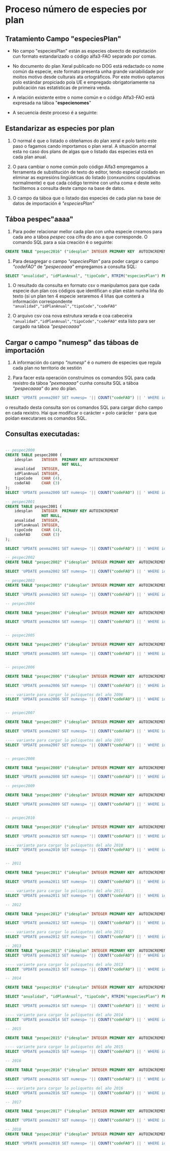 # Proceso número de especies por plan

## Tratamiento Campo "especiesPlan"

* No campo "especiesPlan" están as especies obxecto de explotación cun formato estandarizado o código alfa3-FAO separado por comas.

* No documento do plan Xeral publicado no DOG está redactado co nome común da especie, este formato presenta unha grande variabilidade por moitos motivo desde culturais ata ortográficos. Por este motivo optamos polo estándar propiciado pola UE e empregado obrigatoriamente na publicación nas estatísticas de primeira venda.

* A relación existente entre o nome común e o código Alfa3-FAO está expresada na táboa "__especienomes__"   

* A secuencia deste proceso é a seguinte:

## Estandarizar as especies por plan

1. O normal é que o listado o obteñamos do plan xeral e polo tanto este paso o fagamos cando importamos o plan xeral. A situación anormal esta no caso dos plans de algas que o listado das especies está en cada plan anual.

1. O para cambiar o nome común polo código Alfa3 empregamos a ferramenta de substitución de texto do editor, tendo especial coidado en eliminar as expresións lingüísticas do listado (conxuncións copulativas normalmente) e que cada código termine con unha coma e deste xeito facilitemos a consulta deste campo na base de datos.

1. O campo da táboa que o listado das especies de cada plan na base de datos de importación é _"especiesPlan"_

## Táboa pespec"aaaa"

1. Para poder relacionar mellor cada plan con unha especie creamos para cada ano a táboa _pespec_ coa cifra do ano a que corresponde. O comando SQL para a súa creación é o seguinte:  
```sql
CREATE TABLE "pespec2016" ("idesplan" INTEGER PRIMARY KEY  AUTOINCREMENT  NOT NULL , "anualidad" INTEGER, "idPlanAnual" INTEGER, "tipoCode" CHAR(4), "codeFAO" CHAR(3));
```

1. Para desagregar o campo _"especiesPlan"_ para poder cargar o campo _"codeFAO"_ de _"pespecaaaa"_ empregamos a consulta SQL:  
```sql
SELECT "anualidad", "idPlanAnual", "tipoCode", RTRIM("especiesPlan") FROM "pexma2013" ORDER BY "idPlanAnual" ASC;
```

1. O resultado da consulta en formato csv o manipulamos para que cada especie dun plan cos códigos que identifican o plan están nunha liña do texto (si un plan ten 4 especie xeraremos 4 liñas que conterá a información correspondente `"anualidad","idPlanAnual","tipoCode","codeFAO"`

1. O arquivo csv coa nova estrutura xerada e coa cabeceira `"anualidad","idPlanAnual","tipoCode","codeFAO"` esta listo para ser cargado na táboa _"pespecaaaa"_ 

## Cargar o campo "numesp" das táboas de importación

1. A información do campo _"numesp"_ é o numero de especies que regula cada plan no territorio de xestión

1. Para facer esta operación construímos os comandos SQL para cada rexistro da táboa _"pexmaaaaa"_ cunha consulta SQL a táboa _"pespecaaaa"_ do ano do plan.  
```sql
SELECT 'UPDATE pexma2007 SET numesp= '|| COUNT("codeFAO") || ' WHERE idPlanAnual = +' || "idPlanAnual" ||'+ AND numesp ISNULL' AS orden FROM "pespec2007" GROUP BY "idPlanAnual";
```  
o resultado desta consulta son os comandos SQL para cargar dicho campo en cada rexistro. Hai que modificar o carácter `+` polo carácter `'` para que poidan executarxes os comandos SQL.

## Consultas executadas:

```sql

-- pespec2000
CREATE TABLE pespec2000 (
    idesplan    INTEGER  PRIMARY KEY AUTOINCREMENT
                         NOT NULL,
    anualidad   INTEGER,
    idPlanAnual INTEGER,
    tipoCode    CHAR (4),
    codeFAO     CHAR (3) 
);
SELECT 'UPDATE pexma2000 SET numesp= '|| COUNT("codeFAO") || ' WHERE idPlanAnual = +' || "idPlanAnual" ||'+ AND numesp ISNULL;' AS orden FROM "pespec2000" GROUP BY "idPlanAnual";

-- pespec2001
CREATE TABLE pespec2001 (
    idesplan    INTEGER  PRIMARY KEY AUTOINCREMENT
                NOT NULL,
    anualidad   INTEGER,
    idPlanAnual INTEGER,
    tipoCode    CHAR (4),
    codeFAO     CHAR (3) 
);

SELECT 'UPDATE pexma2001 SET numesp= '|| COUNT("codeFAO") || ' WHERE idPlanAnual = +' || "idPlanAnual" ||'+ AND numesp ISNULL;' AS orden FROM "pespec2001" GROUP BY "idPlanAnual";

-- pespec2002
CREATE TABLE "pespec2002" ("idesplan" INTEGER PRIMARY KEY  AUTOINCREMENT  NOT NULL , "anualidad" INTEGER, "idPlanAnual" INTEGER, "tipoCode" CHAR(4), "codeFAO" CHAR(3));

SELECT 'UPDATE pexma2002 SET numesp= '|| COUNT("codeFAO") || ' WHERE idPlanAnual = +' || "idPlanAnual" ||'+ AND numesp ISNULL' AS orden FROM "pespec2002" GROUP BY "idPlanAnual";

-- pespec2003
CREATE TABLE "pespec2003" ("idesplan" INTEGER PRIMARY KEY  AUTOINCREMENT  NOT NULL , "anualidad" INTEGER, "idPlanAnual" INTEGER, "tipoCode" CHAR(4), "codeFAO" CHAR(3));

SELECT 'UPDATE pexma2003 SET numesp= '|| COUNT("codeFAO") || ' WHERE idPlanAnual = +' || "idPlanAnual" ||'+ AND numesp ISNULL' AS orden FROM "pespec2003" GROUP BY "idPlanAnual";

-- pespec2004

CREATE TABLE "pespec2004" ("idesplan" INTEGER PRIMARY KEY  AUTOINCREMENT  NOT NULL , "anualidad" INTEGER, "idPlanAnual" INTEGER, "tipoCode" CHAR(4), "codeFAO" CHAR(3));

SELECT 'UPDATE pexma2004 SET numesp= '|| COUNT("codeFAO") || ' WHERE idPlanAnual = +' || "idPlanAnual" ||'+ AND numesp ISNULL' AS orden FROM "pespec2004" GROUP BY "idPlanAnual";


-- pespec2005

CREATE TABLE "pespec2005" ("idesplan" INTEGER PRIMARY KEY  AUTOINCREMENT  NOT NULL , "anualidad" INTEGER, "idPlanAnual" INTEGER, "tipoCode" CHAR(4), "codeFAO" CHAR(3));

SELECT 'UPDATE pexma2005 SET numesp= '|| COUNT("codeFAO") || ' WHERE idPlanAnual = +' || "idPlanAnual" ||'+ AND numesp ISNULL' AS orden FROM "pespec2005" GROUP BY "idPlanAnual";


-- pespec2006

CREATE TABLE "pespec2006" ("idesplan" INTEGER PRIMARY KEY  AUTOINCREMENT  NOT NULL , "anualidad" INTEGER, "idPlanAnual" INTEGER, "tipoCode" CHAR(4), "codeFAO" CHAR(3));

SELECT 'UPDATE pexma2006 SET numesp= '|| COUNT("codeFAO") || ' WHERE idPlanAnual = +' || "idPlanAnual" ||'+ AND numesp ISNULL' AS orden FROM "pespec2006" GROUP BY "idPlanAnual";

---- variante para cargar lo poliquetos del año 2006
SELECT 'UPDATE pexma2006 SET numesp= '|| COUNT("codeFAO") || ' WHERE idPlanAnual = +' || "idPlanAnual" ||'+ AND numesp ISNULL;' AS orden FROM "pespec2006" WHERE "tipoCode" LIKE 'K%' GROUP BY "idPlanAnual";


-- pespec2007

CREATE TABLE "pespec2007" ("idesplan" INTEGER PRIMARY KEY  AUTOINCREMENT  NOT NULL , "anualidad" INTEGER, "idPlanAnual" INTEGER, "tipoCode" CHAR(4), "codeFAO" CHAR(3));

SELECT 'UPDATE pexma2007 SET numesp= '|| COUNT("codeFAO") || ' WHERE idPlanAnual = +' || "idPlanAnual" ||'+ AND numesp ISNULL' AS orden FROM "pespec2007" GROUP BY "idPlanAnual";

---- variante para cargar lo poliquetos del año 2007
SELECT 'UPDATE pexma2007 SET numesp= '|| COUNT("codeFAO") || ' WHERE idPlanAnual = +' || "idPlanAnual" ||'+ AND numesp ISNULL;' AS orden FROM "pespec2007" WHERE "tipoCode" LIKE 'K%' GROUP BY "idPlanAnual";


-- pespec2008

CREATE TABLE "pespec2008" ("idesplan" INTEGER PRIMARY KEY  AUTOINCREMENT  NOT NULL , "anualidad" INTEGER, "idPlanAnual" INTEGER, "tipoCode" CHAR(4), "codeFAO" CHAR(3));

SELECT 'UPDATE pexma2008 SET numesp= '|| COUNT("codeFAO") || ' WHERE idPlanAnual = +' || "idPlanAnual" ||'+ AND numesp ISNULL' AS orden FROM "pespec2008" GROUP BY "idPlanAnual";

-- pespec2009

CREATE TABLE "pespec2009" ("idesplan" INTEGER PRIMARY KEY  AUTOINCREMENT  NOT NULL , "anualidad" INTEGER, "idPlanAnual" INTEGER, "tipoCode" CHAR(4), "codeFAO" CHAR(3));

SELECT 'UPDATE pexma2009 SET numesp= '|| COUNT("codeFAO") || ' WHERE idPlanAnual = +' || "idPlanAnual" ||'+ AND numesp ISNULL' AS orden FROM "pespec2009" GROUP BY "idPlanAnual";


-- pespec2010

CREATE TABLE "pespec2010" ("idesplan" INTEGER PRIMARY KEY  AUTOINCREMENT  NOT NULL , "anualidad" INTEGER, "idPlanAnual" INTEGER, "tipoCode" CHAR(4), "codeFAO" CHAR(3));

SELECT 'UPDATE pexma2010 SET numesp= '|| COUNT("codeFAO") || ' WHERE idPlanAnual = +' || "idPlanAnual" ||'+ AND numesp ISNULL' AS orden FROM "pespec2010" GROUP BY "idPlanAnual";

---- variante para cargar lo poliquetos del año 2010
SELECT 'UPDATE pexma2010 SET numesp= '|| COUNT("codeFAO") || ' WHERE idPlanAnual = +' || "idPlanAnual" ||'+ AND numesp ISNULL;' AS orden FROM "pespec2010" WHERE "tipoCode" LIKE 'K%' GROUP BY "idPlanAnual";


-- 2011

CREATE TABLE "pespec2011" ("idesplan" INTEGER PRIMARY KEY  AUTOINCREMENT  NOT NULL , "anualidad" INTEGER, "idPlanAnual" INTEGER, "tipoCode" CHAR(4), "codeFAO" CHAR(3));

SELECT 'UPDATE pexma2011 SET numesp= '|| COUNT("codeFAO") || ' WHERE idPlanAnual = +' || "idPlanAnual" ||'+ AND numesp ISNULL' AS orden FROM "pespec2011" GROUP BY "idPlanAnual";

---- variante para cargar lo poliquetos del año 2011
SELECT 'UPDATE pexma2011 SET numesp= '|| COUNT("codeFAO") || ' WHERE idPlanAnual = +' || "idPlanAnual" ||'+ AND numesp ISNULL;' AS orden FROM "pespec2011" WHERE "tipoCode" LIKE 'K%' GROUP BY "idPlanAnual";

-- 2012

CREATE TABLE "pespec2012" ("idesplan" INTEGER PRIMARY KEY  AUTOINCREMENT  NOT NULL , "anualidad" INTEGER, "idPlanAnual" INTEGER, "tipoCode" CHAR(4), "codeFAO" CHAR(3));

SELECT 'UPDATE pexma2012 SET numesp= '|| COUNT("codeFAO") || ' WHERE idPlanAnual = +' || "idPlanAnual" ||'+ AND numesp ISNULL' AS orden FROM "pespec2012" GROUP BY "idPlanAnual";

---- variante para cargar lo poliquetos del año 2012
SELECT 'UPDATE pexma2012 SET numesp= '|| COUNT("codeFAO") || ' WHERE idPlanAnual = +' || "idPlanAnual" ||'+ AND numesp ISNULL;' AS orden FROM "pespec2012" WHERE "tipoCode" LIKE 'K%' GROUP BY "idPlanAnual";

-- 2013
CREATE TABLE "pespec2013" ("idesplan" INTEGER PRIMARY KEY  AUTOINCREMENT  NOT NULL , "anualidad" INTEGER, "idPlanAnual" INTEGER, "tipoCode" CHAR(4), "codeFAO" CHAR(3));
SELECT 'UPDATE pexma2013 SET numesp= '|| COUNT("codeFAO") || ' WHERE idPlanAnual = +' || "idPlanAnual" ||'+ AND numesp ISNULL' AS orden FROM "pespec2013" GROUP BY "idPlanAnual";

---- variante para cargar lo poliquetos del año 2013
SELECT 'UPDATE pexma2013 SET numesp= '|| COUNT("codeFAO") || ' WHERE idPlanAnual = +' || "idPlanAnual" ||'+ AND numesp ISNULL' AS orden FROM "pespec2013" WHERE "tipoCode" LIKE 'K%' GROUP BY "idPlanAnual";

-- 2014

CREATE TABLE "pespec2014" ("idesplan" INTEGER PRIMARY KEY  AUTOINCREMENT  NOT NULL , "anualidad" INTEGER, "idPlanAnual" INTEGER, "tipoCode" CHAR(4), "codeFAO" CHAR(3));

SELECT "anualidad", "idPlanAnual", "tipoCode", RTRIM("especiesPlan") FROM "pexma2014" ORDER BY "idPlanAnual" ASC;

SELECT 'UPDATE pexma2014 SET numesp= '|| COUNT("codeFAO") || ' WHERE idPlanAnual = +' || "idPlanAnual" ||'+ AND numesp ISNULL' AS orden FROM "pespec2014" GROUP BY "idPlanAnual";

---- variante para cargar lo poliquetos del año 2014
SELECT 'UPDATE pexma2014 SET numesp= '|| COUNT("codeFAO") || ' WHERE idPlanAnual = +' || "idPlanAnual" ||'+ AND numesp ISNULL' AS orden FROM "pespec2014" WHERE "tipoCode" LIKE 'K%' GROUP BY "idPlanAnual";

-- 2015

CREATE TABLE "pespec2015" ("idesplan" INTEGER PRIMARY KEY  AUTOINCREMENT  NOT NULL , "anualidad" INTEGER, "idPlanAnual" INTEGER, "tipoCode" CHAR(4), "codeFAO" CHAR(3))

---- variante para cargar lo poliquetos del año 2015
SELECT 'UPDATE pexma2015 SET numesp= '|| COUNT("codeFAO") || ' WHERE idPlanAnual = +' || "idPlanAnual" ||'+ AND numesp ISNULL' AS orden FROM "pespec2015" WHERE "tipoCode" LIKE 'K%' GROUP BY "idPlanAnual";

-- 2016

CREATE TABLE "pespec2016" ("idesplan" INTEGER PRIMARY KEY  AUTOINCREMENT  NOT NULL , "anualidad" INTEGER, "idPlanAnual" INTEGER, "tipoCode" CHAR(4), "codeFAO" CHAR(3));

SELECT 'UPDATE pexma2016 SET numesp= '|| COUNT("codeFAO") || ' WHERE idPlanAnual = +' || "idPlanAnual" ||'+ AND numesp ISNULL' AS orden FROM "pespec2016" GROUP BY "idPlanAnual";

---- variante para cargar lo poliquetos del año 2016
SELECT 'UPDATE pexma2016 SET numesp= '|| COUNT("codeFAO") || ' WHERE idPlanAnual = +' || "idPlanAnual" ||'+ AND numesp ISNULL' AS orden FROM "pespec2016" WHERE "tipoCode" LIKE 'K%' GROUP BY "idPlanAnual";

-- 2017

CREATE TABLE "pespec2017" ("idesplan" INTEGER PRIMARY KEY  AUTOINCREMENT  NOT NULL , "anualidad" INTEGER, "idPlanAnual" INTEGER, "tipoCode" CHAR(4), "codeFAO" CHAR(3));

SELECT 'UPDATE pexma2017 SET numesp= '|| COUNT("codeFAO") || ' WHERE idPlanAnual = +' || "idPlanAnual" ||'+ AND numesp ISNULL' AS orden FROM "pespec2017" GROUP BY "idPlanAnual";

-- 2018
CREATE TABLE "pespec2018" ("idesplan" INTEGER PRIMARY KEY  AUTOINCREMENT  NOT NULL, "anualidad" INTEGER, "idPlanAnual" INTEGER, "tipoCode" CHAR(4), "codeFAO" CHAR(3));

SELECT 'UPDATE pexma2018 SET numesp= '|| COUNT("codeFAO") || ' WHERE idPlanAnual = +' || "idPlanAnual" ||'+ AND numesp ISNULL;' AS orden FROM "pespec2018" GROUP BY "idPlanAnual";

```
